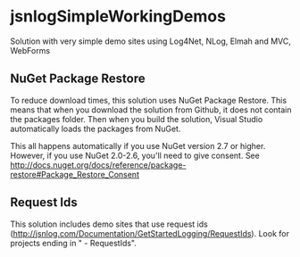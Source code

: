 jsnlogSimpleWorkingDemos
========================

Solution with very simple demo sites using Log4Net, NLog, Elmah and MVC, WebForms

NuGet Package Restore
---------------------
To reduce download times, this solution uses NuGet Package Restore. This means that when you download the solution from Github, it does not contain the packages folder. Then when you build the solution, Visual Studio automatically loads the packages from NuGet.

This all happens automatically if you use NuGet version 2.7 or higher. However, if you use NuGet 2.0-2.6, you'll need to give consent. See http://docs.nuget.org/docs/reference/package-restore#Package_Restore_Consent

Request Ids
-----------
This solution includes demo sites that use request ids (http://jsnlog.com/Documentation/GetStartedLogging/RequestIds). Look for projects ending in " - RequestIds".


